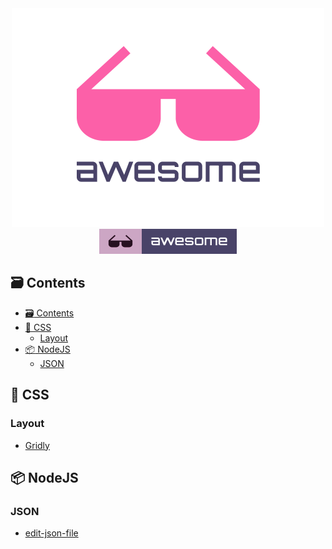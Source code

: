 <div align="center">
	<div>
		<img width="500" src=".readme/logo.png" alt="Awesome">
	</div>
	<a href="https://github.com/topics/awesome">
		<img src=".readme/badge-flat.svg" alt="Awesome">
	</a>
  <br>
</div>

## :card_file_box: Contents

- [:card_file_box: Contents](#cardfilebox-contents)
- [:lipstick: CSS](#lipstick-css)
  - [Layout](#layout)
- [:package: NodeJS](#package-nodejs)
  - [JSON](#json)

## :lipstick: CSS

### Layout

- [Gridly](https://github.com/IonicaBizau/gridly)
  
## :package: NodeJS

### JSON

- [edit-json-file](https://github.com/IonicaBizau/edit-json-file)
